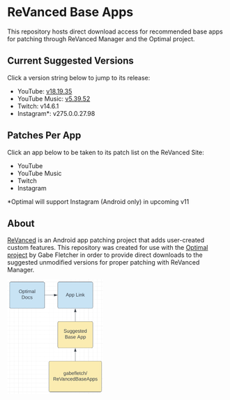 # ReVanced Base Apps

This repository hosts direct download access for recommended base apps for patching through ReVanced Manager and the Optimal project. 

## Current Suggested Versions
Click a version string below to jump to its release:
- YouTube: [v18.19.35](https://github.com/gabefletch/ReVanced-BaseApps/releases/tag/YT-v18.19.35)
- YouTube Music: [v5.39.52](https://github.com/gabefletch/ReVanced-BaseApps/releases/tag/M-v5.39.52)
- Twitch: v14.6.1
- Instagram*: v275.0.0.27.98

## Patches Per App
Click an app below to be taken to its patch list on the ReVanced Site:
- YouTube 
- YouTube Music 
- Twitch
- Instagram

*Optimal will support Instagram (Android only) in upcoming v11

## About
[ReVanced](https://github.com/revanced) is an Android app patching project that adds user-created custom features. This repository was created for use with the [Optimal project](https://dub.sh/optimal) by Gabe Fletcher in order to provide direct downloads to the suggested unmodified versions for proper patching with ReVanced Manager. 

<img src="https://github.com/gabefletch/image-cdn/blob/main/IMG_3605.jpeg" width=220>
